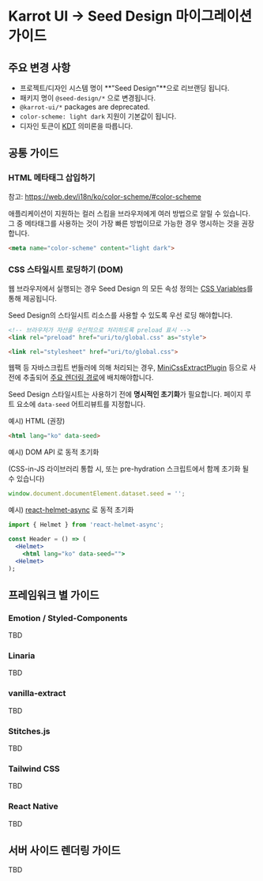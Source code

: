 # Karrot UI → Seed Design 마이그레이션 가이드

## 주요 변경 사항

- 프로젝트/디자인 시스템 명이 **"Seed Design"**으로 리브랜딩 됩니다.
- 패키지 명이 `@seed-design/*` 으로 변경됩니다.
- `@karrot-ui/*` packages are deprecated.
- `color-scheme: light dark` 지원이 기본값이 됩니다.
- 디자인 토큰이 [KDT](https://github.com/daangn/kdt/tree/main/language) 의미론을 따릅니다.

## 공통 가이드

### HTML 메타태그 삽입하기

참고: https://web.dev/i18n/ko/color-scheme/#color-scheme

애플리케이션이 지원하는 컬러 스킴을 브라우저에게 여러 방법으로 알릴 수 있습니다. 그 중 메타태그를 사용하는 것이 가장 빠른 방법이므로 가능한 경우 명시하는 것을 권장합니다.

```html
<meta name="color-scheme" content="light dark">
```

### CSS 스타일시트 로딩하기 (DOM)

웹 브라우저에서 실행되는 경우 Seed Design 의 모든 속성 정의는 [CSS Variables](https://developer.mozilla.org/ko/docs/Web/CSS/Using_CSS_custom_properties)를 통해 제공됩니다.

Seed Design의 스타일시트 리소스를 사용할 수 있도록 우선 로딩 해야합니다.

```html
<!-- 브라우저가 자산을 우선적으로 처리하도록 preload 표시 -->
<link rel="preload" href="uri/to/global.css" as="style">

<link rel="stylesheet" href="uri/to/global.css">
```

웹팩 등 자바스크립트 번들러에 의해 처리되는 경우, [MiniCssExtractPlugin](https://webpack.js.org/plugins/mini-css-extract-plugin/) 등으로 사전에 추출되어 [주요 렌더링 경로](https://developer.mozilla.org/ko/docs/Web/Performance/Critical_rendering_path)에 배치해야합니다.

Seed Design 스타일시트는 사용하기 전에 **명시적인 초기화**가 필요합니다. 페이지 루트 요소에 `data-seed` 어트리뷰트를 지정합니다.

예시) HTML (권장)

```html
<html lang="ko" data-seed>
```

예시) DOM API 로 동적 초기화

(CSS-in-JS 라이브러리 통합 시, 또는 pre-hydration 스크립트에서 함께 초기화 될 수 있습니다)

```js
window.document.documentElement.dataset.seed = '';
```

예시) [react-helmet-async](https://github.com/staylor/react-helmet-async) 로 동적 초기화

```jsx
import { Helmet } from 'react-helmet-async';

const Header = () => (
  <Helmet>
    <html lang="ko" data-seed="">
  <Helmet>
);
```

## 프레임워크 별 가이드

### Emotion / Styled-Components

TBD

### Linaria

TBD

### vanilla-extract

TBD

### Stitches.js

TBD

### Tailwind CSS

TBD

### React Native

TBD

## 서버 사이드 렌더링 가이드

TBD

